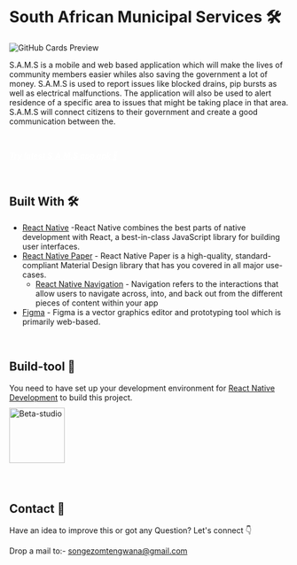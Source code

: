 # South African Municipal Services 🛠

![GitHub Cards Preview](https://i.ibb.co/0ZZHx5B/icon-removebg-preview.png)

S.A.M.S is a mobile and web based application which will make the lives of community members easier whiles also saving the government a lot of money. S.A.M.S is used to report issues like blocked drains, pip bursts as well as electrical malfunctions. The
application will also be used to alert residence of a specific area to issues that might be taking place in that area. S.A.M.S will connect citizens to their government and create a good communication between the.

<br />

<a href="" style="color: #ffffff">***Try latest S.A.M.S app apk 📱***</a>

<br />

## Built With 🛠
- [React Native](https://reactnative.dev/) -React Native combines the best parts of native development with React, a best-in-class JavaScript library for building user interfaces.
- [React Native Paper](https://reactnativepaper.com) - React Native Paper is a high-quality, standard-compliant Material Design library that has you covered in all major use-cases.
  - [React Native Navigation](https://reactnavigation.org) - Navigation refers to the interactions that allow users to navigate across, into, and back out from the different pieces of content within your app
- [Figma](https://figma.com/) - Figma is a vector graphics editor and prototyping tool which is primarily web-based.

<br />

## Build-tool 🧰
You need to have set up your development environment for [React Native Development](https://reactnative.dev/docs/environment-setup) to build this project.
<br>
<img src="https://d33wubrfki0l68.cloudfront.net/554c3b0e09cf167f0281fda839a5433f2040b349/ecfc9/img/header_logo.svg" height="100" style='margin: 10px 0' alt="Beta-studio"/>

<br>

## Contact 📩
Have an idea to improve this or got any Question? Let's connect 👇

Drop a mail to:- songezomtengwana@gmail.com

<br />

